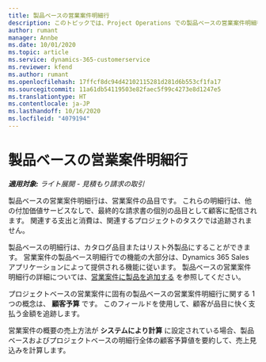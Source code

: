```yaml
---
title: 製品ベースの営業案件明細行
description: このトピックでは、Project Operations での製品ベースの営業案件明細行の品目について説明します。
author: rumant
manager: Annbe
ms.date: 10/01/2020
ms.topic: article
ms.service: dynamics-365-customerservice
ms.reviewer: kfend
ms.author: rumant
ms.openlocfilehash: 17ffcf8dc94d42102115281d281d6b553cf1fa17
ms.sourcegitcommit: 11a61db54119503e82faec5f99c4273e8d1247e5
ms.translationtype: HT
ms.contentlocale: ja-JP
ms.lasthandoff: 10/16/2020
ms.locfileid: "4079194"
---
```

# <a name="product-based-opportunity-lines"></a>製品ベースの営業案件明細行

_**適用対象:** ライト展開 - 見積もり請求の取引_

製品ベースの営業案件明細行は、営業案件の品目です。 これらの明細行は、他の付加価値サービスなしで、最終的な請求書の個別の品目として顧客に配信されます。 関連する支出と消費は、関連するプロジェクトのタスクでは追跡されません。

製品ベースの明細行は、カタログ品目またはリスト外製品にすることができます。 営業案件の製品ベース明細行での機能の大部分は、Dynamics 365 Sales アプリケーションによって提供される機能に従います。 製品ベースの営業案件明細行の詳細については、[営業案件に製品を追加する](https://docs.microsoft.com/dynamics365/sales-enterprise/add-products-opportunity) を参照してください。

プロジェクトベースの営業案件に固有の製品ベースの営業案件明細行に関する 1 つの概念は、 **顧客予算** です。 このフィールドを使用して、顧客が品目に快く支払う金額を追跡します。

営業案件の概要の売上方法が **システムにより計算** に設定されている場合、製品ベースおよびプロジェクトベースの明細行全体の顧客予算値を要約して、売上見込みを計算します。
